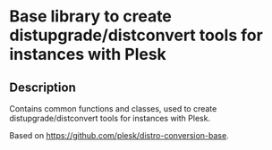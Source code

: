 # Base library to create distupgrade/distconvert tools for instances with Plesk

## Description
Contains common functions and classes, used to create distupgrade/distconvert tools for instances with Plesk.

Based on https://github.com/plesk/distro-conversion-base.
